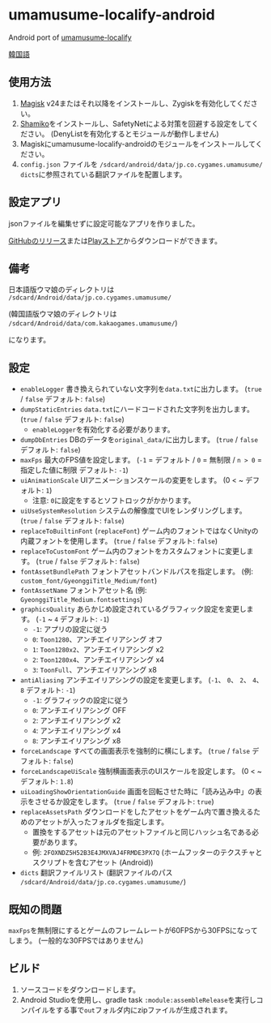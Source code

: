 ﻿# umamusume-localify-android
Android port of [umamusume-localify](https://github.com/GEEKiDoS/umamusume-localify)

[韓国語](README.ko-KR.md)

## 使用方法
1. [Magisk](https://github.com/topjohnwu/Magisk) v24またはそれ以降をインストールし、Zygiskを有効化してください。
2. [Shamiko](https://github.com/LSPosed/LSPosed.github.io/releases)をインストールし、SafetyNetによる対策を回避する設定をしてください。 (DenyListを有効化するとモジュールが動作しません)
3. Magiskにumamusume-localify-androidのモジュールをインストールしてください。
4. `config.json` ファイルを `/sdcard/android/data/jp.co.cygames.umamusume/` `dicts`に参照されている翻訳ファイルを配置します。
## 設定アプリ
jsonファイルを編集せずに設定可能なアプリを作りました。

[GitHubのリリース](https://github.com/Kimjio/umamusume-localify-android/releases)または[Playストア](https://play.google.com/store/apps/details?id=com.kimjio.umamusumelocalify.settings)からダウンロードができます。

## 備考
日本語版ウマ娘のディレクトリは `/sdcard/Android/data/jp.co.cygames.umamusume/`

(韓国語版ウマ娘のディレクトリは `/sdcard/Android/data/com.kakaogames.umamusume/`)

になります。

## 設定
- `enableLogger` 書き換えられていない文字列を`data.txt`に出力します。 (`true` / `false` デフォルト: `false`)
- `dumpStaticEntries` `data.txt`にハードコードされた文字列を出力します。 (`true` / `false` デフォルト: `false`)
  - `enableLogger`を有効化する必要があります。
- `dumpDbEntries` DBのデータを`original_data/`に出力します。 (`true` / `false` デフォルト: `false`)
- `maxFps` 最大のFPS値を設定します。 (`-1` = デフォルト / `0` = 無制限 / `n > 0` = 指定した値に制限 デフォルト: `-1`)
- `uiAnimationScale` UIアニメーションスケールの変更をします。 (0 < ~ デフォルト: `1`)
  - 注意: `0`に設定をするとソフトロックがかかります。
- `uiUseSystemResolution` システムの解像度でUIをレンダリングします。 (`true` / `false` デフォルト: `false`)
- `replaceToBuiltinFont` (`replaceFont`) ゲーム内のフォントではなくUnityの内蔵フォントを使用します。 (`true` / `false` デフォルト: `false`)
- `replaceToCustomFont` ゲーム内のフォントをカスタムフォントに変更します。 (`true` / `false` デフォルト: `false`)
- `fontAssetBundlePath` フォントアセットバンドルパスを指定します。 (例: `custom_font/GyeonggiTitle_Medium/font`)
- `fontAssetName` フォントアセット名 (例: `GyeonggiTitle_Medium.fontsettings`)
- `graphicsQuality` あらかじめ設定されているグラフィック設定を変更します。 (`-1` ~ `4` デフォルト: `-1`)
  - `-1`: アプリの設定に従う
  - `0`: `Toon1280`、アンチエイリアシング オフ
  - `1`: `Toon1280x2`、アンチエイリアシング x2
  - `2`: `Toon1280x4`、アンチエイリアシング x4
  - `3`: `ToonFull`、アンチエイリアシング x8
- `antiAliasing` アンチエイリアシングの設定を変更します。 (`-1`、 `0`、 `2`、 `4`、 `8` デフォルト: `-1`)
  - `-1`: グラフィックの設定に従う
  - `0`: アンチエイリアシング OFF
  - `2`: アンチエイリアシング x2
  - `4`: アンチエイリアシング x4
  - `8`: アンチエイリアシング x8
- `forceLandscape` すべての画面表示を強制的に横にします。 (`true` / `false` デフォルト: `false`)
- `forceLandscapeUiScale` 強制横画面表示のUIスケールを設定します。 (0 < ~ デフォルト: `1.8`)
- `uiLoadingShowOrientationGuide` 画面を回転させた時に「読み込み中」の表示をさせるか設定をします。 (`true` / `false` デフォルト: `true`)
- `replaceAssetsPath` ダウンロードをしたアセットをゲーム内で置き換えるためのアセットが入ったフォルダを指定します。
  - 置換をするアセットは元のアセットファイルと同じハッシュ名である必要があります。
  - 例: `2FOXNDZ5H52B3E4JMXVAJ4FRMDE3PX7Q` (ホームフッターのテクスチャとスクリプトを含むアセット (Android))
- `dicts` 翻訳ファイルリスト (翻訳ファイルのパス `/sdcard/Android/data/jp.co.cygames.umamusume/`)

## 既知の問題
`maxFps`を無制限にするとゲームのフレームレートが60FPSから30FPSになってしまう。 (一般的な30FPSではありません)

## ビルド
1. ソースコードをダウンロードします。
2. Android Studioを使用し、gradle task `:module:assembleRelease`を実行しコンパイルをする事で`out`フォルダ内にzipファイルが生成されます。
